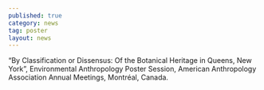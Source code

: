 ```yaml
---
published: true
category: news
tag: poster
layout: news 
---
```


“By Classification or Dissensus: Of the Botanical Heritage in Queens, New York”, Environmental Anthropology Poster Session, American Anthropology Association Annual Meetings, Montréal, Canada.